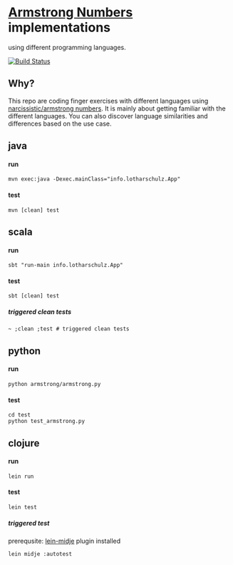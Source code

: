 # [Armstrong Numbers](https://en.wikipedia.org/wiki/Narcissistic_number) implementations
using different programming languages.

[![Build Status](https://travis-ci.org/lotharschulz/armstrongNumbers.svg?branch=master)](https://travis-ci.org/lotharschulz/armstrongNumbers)

## Why?
This repo are coding finger exercises with different languages using [narcissistic/armstrong numbers](https://en.wikipedia.org/wiki/Narcissistic_number). It is mainly about getting familiar with the different languages.
You can also discover language similarities and differences based on the use case.

## java
#### run
```
mvn exec:java -Dexec.mainClass="info.lotharschulz.App"
```
#### test
```
mvn [clean] test
```

## scala
#### run
```
sbt "run-main info.lotharschulz.App"
```
#### test
```
sbt [clean] test
```
##### triggered clean tests
```
~ ;clean ;test # triggered clean tests
```

## python
#### run
```
python armstrong/armstrong.py
```
#### test
```
cd test
python test_armstrong.py
```

## clojure
#### run
```
lein run
```
#### test
```
lein test
```
##### triggered test
prerequsite: [lein-midje](https://github.com/marick/lein-midje) plugin installed
```
lein midje :autotest
```
